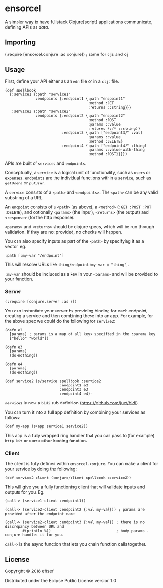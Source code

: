# ensorcel

A simpler way to have fullstack Clojure[script] applications communicate, defining
APIs as _data_.

## Importing

(:require [ensorcel.conjure :as conjure]) ; same for cljs and clj

## Usage

First, define your API either as an `edn` file or in a `cljc` file.

```
(def spellbook
  {:service1 {:path "service1"
              :endpoints {:endpoint1 {:path "endpoint1"
                                      :method :GET
                                      :returns ::string}}}
   :service2 {:path "service2"
              :endpoints {:endpoint2 {:path "endpoint2"
                                      :method :POST
                                      :params ::value
                                      :returns (s/* ::string)}
                          :endpoint3 {:path ["endpoint3/" :val]
                                      :params ::value
                                      :method :DELETE}
                          :endpoint4 {:path ["endpoint4/" :thing]
                                      :params ::value-with-thing
                                      :method :POST}}}})
```

APIs are built of `services` and `endpoints`.

Conceptually, a `service` is a logical unit of functionality, such as `users` or `expenses`.
`endpoints` are the individual functions within a `service`, such as `getUsers` or `putUser`.

A `service` consists of a `<path>` and `<endpoints>`. The `<path>` can be any valid substring
of a URL.

An `endpoint` consists of a `<path>` (as above), a `<method>` (`:GET :POST :PUT :DELETE`), and
optionally `<params>` (the input), `<returns>` (the output) and `<response>` (for the http response).

`<params>` and `<returns>` should be clojure specs, which will be run through validation. If they
are not provided, no checks will happen.

You can also specify inputs as part of the `<path>` by specifying it as a vector, eg.

```
:path [:my-var "/endpoint"]
```

This will resolve URLs like `thing/endpoint` (`my-var = "thing"`).

`:my-var` should be included as a key in your `<params>` and will be provided to your function.

### Server

`(:require [conjure.server :as s])`

You can instantiate your server by providing binding for each endpoint, creating a service
and then combining these into an app. For example, for the above spec we could do the following
for `service2`:

```
(defn e2
  [params] ; params is a map of all keys specified in the :params key
  ["hello" "world"])

(defn e3
  [params]
  (do-nothing))

(defn e4
  [params]
  (do-nothing))

(def service2 (s/service spellbook :service2
                         :endpoint2 e2
                         :endpoint3 e3
                         :endpoint4 e4))
```

`service2` is now a `bidi` sub definition (https://github.com/juxt/bidi).

You can turn it into a full app definition by combining your services as follows:

```
(def my-app (s/app service1 service2))
```

This app is a fully wrapped ring handler that you can pass to (for example) `http-kit` or some
other hosting function.

### Client

The client is fully defined within `ensorcel.conjure`. You can make a client for your service
by doing the following:

`(def service2-client (conjure/client spellbook :service2))`

This will give you a fully functioning client that will validate inputs and outputs for you. Eg.

```
(call-> (service1-client :endpoint1))

(call-> (service2-client :endpoint2 {:val my-val})) ; params are provided after the endpoint name

(call-> (service2-client :endpoint3 {:val my-val}) ; there is no discrepancy between URL and
        #(println %))                              ; body params - conjure handles it for you.
```

`call->` is the async function that lets you chain function calls together.

## License

Copyright © 2018 efisef

Distributed under the Eclipse Public License version 1.0
